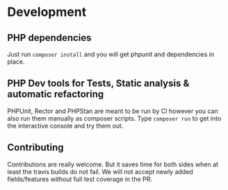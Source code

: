 # Development

## PHP dependencies
Just run `composer install` and you will get phpunit and dependencies in place.

## PHP Dev tools for Tests, Static analysis & automatic refactoring 
PHPUnit, Rector and PHPStan are meant to be run by CI however you can also run them manually as composer scripts.
Type `composer run` to get into the interactive console and try them out.

## Contributing
Contributions are really welcome. But it saves time for both sides when at least the travis builds do not fail.
We will not accept newly added fields/features without full test coverage in the PR.